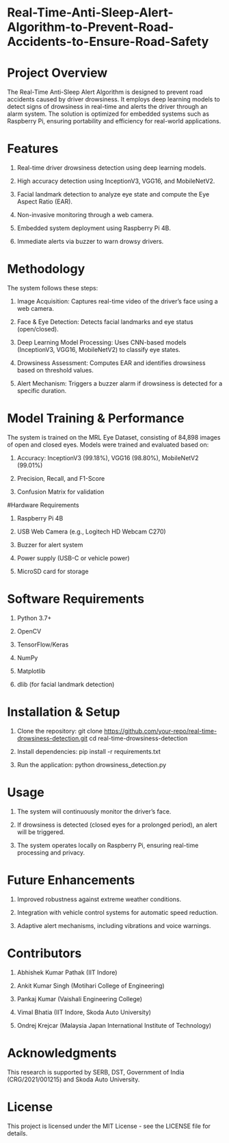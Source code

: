 # Real-Time-Anti-Sleep-Alert-Algorithm-to-Prevent-Road-Accidents-to-Ensure-Road-Safety

# Project Overview

The Real-Time Anti-Sleep Alert Algorithm is designed to prevent road accidents caused by driver drowsiness. It employs deep learning models to detect signs of drowsiness in real-time and alerts the driver through an alarm system. The solution is optimized for embedded systems such as Raspberry Pi, ensuring portability and efficiency for real-world applications.


# Features

1. Real-time driver drowsiness detection using deep learning models.

2. High accuracy detection using InceptionV3, VGG16, and MobileNetV2.

3. Facial landmark detection to analyze eye state and compute the Eye Aspect Ratio (EAR).

4. Non-invasive monitoring through a web camera.

5. Embedded system deployment using Raspberry Pi 4B.

6. Immediate alerts via buzzer to warn drowsy drivers.



# Methodology

The system follows these steps:

1. Image Acquisition: Captures real-time video of the driver’s face using a web camera.

2. Face & Eye Detection: Detects facial landmarks and eye status (open/closed).

3. Deep Learning Model Processing: Uses CNN-based models (InceptionV3, VGG16, MobileNetV2) to classify eye states.

4. Drowsiness Assessment: Computes EAR and identifies drowsiness based on threshold values.

5. Alert Mechanism: Triggers a buzzer alarm if drowsiness is detected for a specific duration.


# Model Training & Performance

The system is trained on the MRL Eye Dataset, consisting of 84,898 images of open and closed eyes. Models were trained and evaluated based on:

1. Accuracy: InceptionV3 (99.18%), VGG16 (98.80%), MobileNetV2 (99.01%)

2. Precision, Recall, and F1-Score

3. Confusion Matrix for validation

#Hardware Requirements

1. Raspberry Pi 4B

2. USB Web Camera (e.g., Logitech HD Webcam C270)

3. Buzzer for alert system

4. Power supply (USB-C or vehicle power)

5. MicroSD card for storage


# Software Requirements

  1. Python 3.7+
  
  2. OpenCV
  
  3. TensorFlow/Keras
  
  4. NumPy
  
  5. Matplotlib
  
  6. dlib (for facial landmark detection)

# Installation & Setup

1. Clone the repository:
    git clone https://github.com/your-repo/real-time-drowsiness-detection.git
cd real-time-drowsiness-detection

2. Install dependencies:
    pip install -r requirements.txt

3. Run the application:
    python drowsiness_detection.py
# Usage

1. The system will continuously monitor the driver’s face.

2. If drowsiness is detected (closed eyes for a prolonged period), an alert will be triggered.

3. The system operates locally on Raspberry Pi, ensuring real-time processing and privacy.
   
# Future Enhancements

1. Improved robustness against extreme weather conditions.

2. Integration with vehicle control systems for automatic speed reduction.

3. Adaptive alert mechanisms, including vibrations and voice warnings.
   
# Contributors

1. Abhishek Kumar Pathak (IIT Indore)

2. Ankit Kumar Singh (Motihari College of Engineering)

3. Pankaj Kumar (Vaishali Engineering College)

4. Vimal Bhatia (IIT Indore, Skoda Auto University)

5. Ondrej Krejcar (Malaysia Japan International Institute of Technology)

# Acknowledgments

This research is supported by SERB, DST, Government of India (CRG/2021/001215) and Skoda Auto University.

# License

This project is licensed under the MIT License - see the LICENSE file for details.

